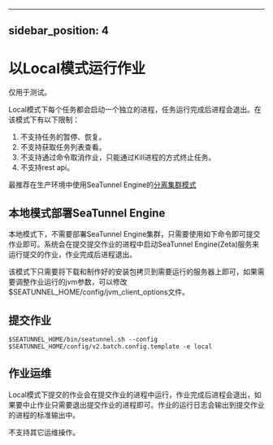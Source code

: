 ---

sidebar_position: 4
-------------------

# 以Local模式运行作业

仅用于测试。

Local模式下每个任务都会启动一个独立的进程，任务运行完成后进程会退出。在该模式下有以下限制：

1. 不支持任务的暂停、恢复。
2. 不支持获取任务列表查看。
3. 不支持通过命令取消作业，只能通过Kill进程的方式终止任务。
4. 不支持rest api。

最推荐在生产环境中使用SeaTunnel Engine的[分离集群模式](separated-cluster-deployment.md)

## 本地模式部署SeaTunnel Engine

本地模式下，不需要部署SeaTunnel Engine集群，只需要使用如下命令即可提交作业即可。系统会在提交提交作业的进程中启动SeaTunnel Engine(Zeta)服务来运行提交的作业，作业完成后进程退出。

该模式下只需要将下载和制作好的安装包拷贝到需要运行的服务器上即可，如果需要调整作业运行的jvm参数，可以修改$SEATUNNEL_HOME/config/jvm_client_options文件。

## 提交作业

```shell
$SEATUNNEL_HOME/bin/seatunnel.sh --config $SEATUNNEL_HOME/config/v2.batch.config.template -e local
```

## 作业运维

Local模式下提交的作业会在提交作业的进程中运行，作业完成后进程会退出，如果要中止作业只需要退出提交作业的进程即可。作业的运行日志会输出到提交作业的进程的标准输出中。

不支持其它运维操作。
